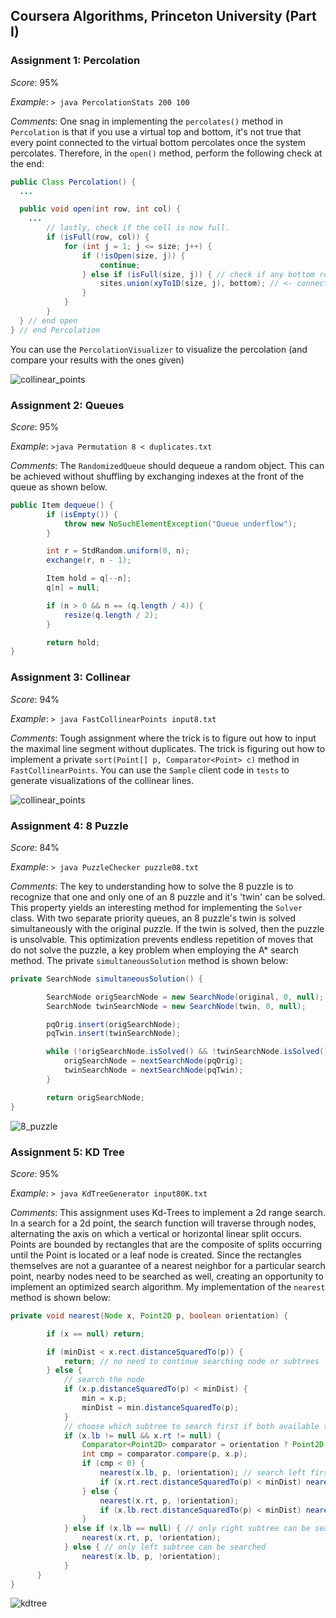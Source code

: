 ## Coursera Algorithms, Princeton University (Part I)

### Assignment 1: Percolation
*Score*: 95%

*Example*: `> java PercolationStats 200 100`

*Comments*: One snag in implementing the `percolates()` method in `Percolation` is that if you use a virtual top and bottom, it's not true that every point connected to the virtual bottom percolates once the system percolates.  Therefore, in the `open()` method, perform the following check at the end:

```Java
public Class Percolation() {
  ...

  public void open(int row, int col) {
    ...
        // lastly, check if the cell is now full.
        if (isFull(row, col)) {
            for (int j = 1; j <= size; j++) {
                if (!isOpen(size, j)) {
                    continue;
                } else if (isFull(size, j)) { // check if any bottom row have percolated
                    sites.union(xyTo1D(size, j), bottom); // <- connect to virtual bottom
                }
            }
        }
  } // end open
} // end Percolation
```

You can use the `PercolationVisualizer` to visualize the percolation (and compare your results with the ones given)

![collinear_points](img/percolation.png)

### Assignment 2: Queues
*Score*: 95%

*Example*: `>java Permutation 8 < duplicates.txt`

*Comments*: The `RandomizedQueue` should dequeue a random object.  This can be achieved without shuffling by exchanging indexes at the front of the queue as shown below.

```java
public Item dequeue() {
        if (isEmpty()) {
            throw new NoSuchElementException("Queue underflow");
        }

        int r = StdRandom.uniform(0, n);
        exchange(r, n - 1);

        Item hold = q[--n];
        q[n] = null;

        if (n > 0 && n == (q.length / 4)) {
            resize(q.length / 2);
        }

        return hold;
}
```

### Assignment 3: Collinear
*Score*: 94%

*Example*: `> java FastCollinearPoints input8.txt`

*Comments*: Tough assignment where the trick is to figure out how to input the maximal line segment without duplicates.  The trick is figuring out how to implement a private `sort(Point[] p, Comparator<Point> c)` method in `FastCollinearPoints`.  You can use the `Sample` client code in `tests` to generate visualizations of the collinear lines.

![collinear_points](img/collinear.png)

### Assignment 4: 8 Puzzle
*Score*: 84%

*Example*: `> java PuzzleChecker puzzle08.txt`

*Comments*: The key to understanding how to solve the 8 puzzle is to recognize that one and only one of an 8 puzzle and it's 'twin' can be solved.  This property yields an interesting method for implementing the `Solver` class.  With two separate priority queues, an 8 puzzle's twin is solved simultaneously with the original puzzle.  If the twin is solved, then the puzzle is unsolvable.  This optimization prevents endless repetition of moves that do not solve the puzzle, a key problem when employing the A* search method.  The private `simultaneousSolution` method is shown below:

```java
private SearchNode simultaneousSolution() {

        SearchNode origSearchNode = new SearchNode(original, 0, null);
        SearchNode twinSearchNode = new SearchNode(twin, 0, null);

        pqOrig.insert(origSearchNode);
        pqTwin.insert(twinSearchNode);

        while (!origSearchNode.isSolved() && !twinSearchNode.isSolved()) {
            origSearchNode = nextSearchNode(pqOrig);
            twinSearchNode = nextSearchNode(pqTwin);
        }

        return origSearchNode;
}
```

![8_puzzle](img/8puzzle.png)

### Assignment 5: KD Tree
*Score*: 95%

*Example*: `> java KdTreeGenerator input80K.txt`

*Comments*: This assignment uses Kd-Trees to implement a 2d range search.  In a search for a 2d point, the search function will traverse through nodes, alternating the axis on which a vertical or horizontal linear split occurs.  Points are bounded by rectangles that are the composite of splits occurring until the Point is located or a leaf node is created.  Since the rectangles themselves are not a guarantee of a nearest neighbor for a particular search point, nearby nodes need to be searched as well, creating an opportunity to implement an optimized search algorithm.  My implementation of the `nearest` method is shown below:

```java
private void nearest(Node x, Point2D p, boolean orientation) {

        if (x == null) return;

        if (minDist < x.rect.distanceSquaredTo(p)) {
            return; // no need to continue searching node or subtrees
        } else {
            // search the node
            if (x.p.distanceSquaredTo(p) < minDist) {
                min = x.p;
                minDist = min.distanceSquaredTo(p);
            }
            // choose which subtree to search first if both available to search
            if (x.lb != null && x.rt != null) {
                Comparator<Point2D> comparator = orientation ? Point2D.X_ORDER : Point2D.Y_ORDER;
                int cmp = comparator.compare(p, x.p);
                if (cmp < 0) {
                    nearest(x.lb, p, !orientation); // search left first
                    if (x.rt.rect.distanceSquaredTo(p) < minDist) nearest(x.rt, p, !orientation); // search right second
                } else {
                    nearest(x.rt, p, !orientation);
                    if (x.lb.rect.distanceSquaredTo(p) < minDist) nearest(x.lb, p, !orientation); // search left second
                }
            } else if (x.lb == null) { // only right subtree can be searched
                nearest(x.rt, p, !orientation);
            } else { // only left subtree can be searched
                nearest(x.lb, p, !orientation);
            }
      }
}
```

![kdtree](img/kdtree.png)
